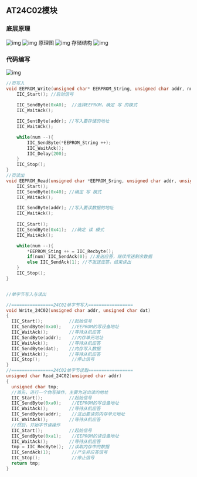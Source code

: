 ## AT24C02模块
### 底层原理
![img](https://img2023.cnblogs.com/blog/3583913/202503/3583913-20250307161323794-596300804.png)
![img](https://img2023.cnblogs.com/blog/3583913/202503/3583913-20250307161340969-1638112690.png)
原理图
![img](https://img2023.cnblogs.com/blog/3583913/202503/3583913-20250307161448843-2096772438.png)
存储结构
![img](https://img2023.cnblogs.com/blog/3583913/202503/3583913-20250307161917652-2136966755.png)
### 代码编写
![img](https://img2023.cnblogs.com/blog/3583913/202503/3583913-20250307165146958-1616690513.png)
```cpp
//页写入
void EEPROM_Write(unsigned char* EERPROM_String, unsigned char addr, num){  //addr必须是8的倍数，num最大为8
    IIC_Start(); //启动信号
   
    IIC_SendByte(0xA0);  //选择EEPROM，确定 写 的模式
    IIC_WaitAck();

    IIC_SentByte(addr); //写入要存储的地址
    IIC_WaitACk();

    while(num --){
        IIC_SendByte(*EEPROM_String ++);
        IIC_WaitAck();
        IIC_Delay(200);
    }
    IIC_Stop();
}
//页读出
void EEPROM_Read(unsigned char *EEPROM_Sring, unsigned char addr, unsigned char num){
    IIC_Start();
    IIC_SendByte(0x40); //确定 写 模式
    IIC_WAitAck();

    IIC_SendByte(addr); //写入要读数据的地址
    IIC_WaitAck();
    
    IIC_Start();  
    IIC_SendByte(0x41);  //确定 读 模式
    IIC_WaitAck();

    while(num --){
        *EEPROM_Sting ++ = IIC_Recbyte();
        if(num) IIC_SendAck(0); //发送应答，继续传送剩余数据
        else IIC_SendAck(1); //不发送应答，结束读出
    }
    IIC_Stop();
}


//单字节写入与读出

//================24C02单字节写入=================
void Write_24C02(unsigned char addr, unsigned char dat)
{
  IIC_Start();          //起始信号
  IIC_SendByte(0xa0);    //EEPROM的写设备地址
  IIC_WaitAck();        //等待从机应答
  IIC_SendByte(addr);    //内存单元地址
  IIC_WaitAck();        //等待从机应答
  IIC_SendByte(dat);    //内存写入数据
  IIC_WaitAck();        //等待从机应答
  IIC_Stop();            //停止信号
}
//================24C02单字节读取=================
unsigned char Read_24C02(unsigned char addr)
{
  unsigned char tmp;
  //首先，进行一个伪写操作，主要为送出读的地址
  IIC_Start();          //起始信号
  IIC_SendByte(0xa0);    //EEPROM的写设备地址
  IIC_WaitAck();        //等待从机应答
  IIC_SendByte(addr);    //送出要读的内存单元地址
  IIC_WaitAck();        //等待从机应答
  //然后，开始字节读操作
  IIC_Start();          //起始信号
  IIC_SendByte(0xa1);    //EEPROM的读设备地址
  IIC_WaitAck();        //等待从机应答
  tmp = IIC_RecByte();  //读取内存中的数据
  IIC_SendAck(1);        //产生非应答信号
  IIC_Stop();            //停止信号
  return tmp;
}

```